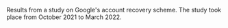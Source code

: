 Results from a study on Google's account recovery scheme. 
The study took place from October 2021 to March 2022.
